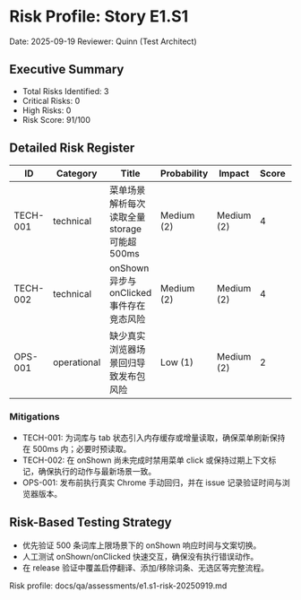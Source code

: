 # Risk Profile: Story E1.S1

Date: 2025-09-19
Reviewer: Quinn (Test Architect)

## Executive Summary

- Total Risks Identified: 3
- Critical Risks: 0
- High Risks: 0
- Risk Score: 91/100

## Detailed Risk Register

| ID       | Category   | Title                                   | Probability | Impact | Score | Priority |
|----------|------------|-----------------------------------------|-------------|--------|-------|----------|
| TECH-001 | technical  | 菜单场景解析每次读取全量 storage 可能超 500ms | Medium (2)  | Medium (2) | 4 | Medium |
| TECH-002 | technical  | onShown 异步与 onClicked 事件存在竞态风险    | Medium (2)  | Medium (2) | 4 | Medium |
| OPS-001  | operational| 缺少真实浏览器场景回归导致发布包风险        | Low (1)     | Medium (2) | 2 | Low    |

### Mitigations

- TECH-001: 为词库与 tab 状态引入内存缓存或增量读取，确保菜单刷新保持在 500ms 内；必要时预读取。
- TECH-002: 在 onShown 尚未完成时禁用菜单 click 或保持过期上下文标记，确保执行的动作与最新场景一致。
- OPS-001: 发布前执行真实 Chrome 手动回归，并在 issue 记录验证时间与浏览器版本。

## Risk-Based Testing Strategy

- 优先验证 500 条词库上限场景下的 onShown 响应时间与文案切换。
- 人工测试 onShown/onClicked 快速交互，确保没有执行错误动作。
- 在 release 验证中覆盖启停翻译、添加/移除词条、无选区等完整流程。

Risk profile: docs/qa/assessments/e1.s1-risk-20250919.md

